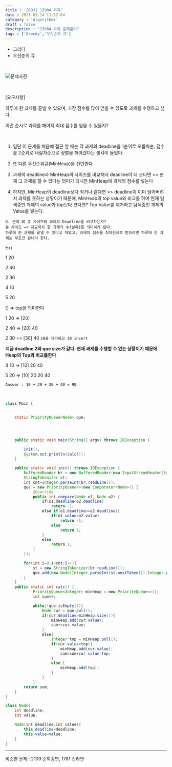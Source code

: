 ```yaml
---
title : '[BOJ] 13904 과제'
date : 2021-01-14 11:52:04
category : 'Algorithms'
draft : false
description : "13904 과제 문제풀이"
tags : ['Greedy','우선순위 큐']
---
```


* 그리디
* 우선순위 큐


<br/>

![문제사진](https://user-images.githubusercontent.com/57346393/104538440-3837e080-565f-11eb-8b94-677478f0ecef.png)

<br/>

[요구사항]

하루에 한 과제를 끝낼 수 있으며, 가장 점수를 많이 받을 수 있도록 과제를 수행하고 싶다. 

어떤 순서로 과제를 해야지 최대 점수를 얻을 수 있을지?

<br/>

1. 일단 이 문제를 처음에 접근 할 때는 각 과제의 deadline을 1순위로 오름차순, 점수를 2순위로 내림차순으로 정렬을 해야겠다는 생각이 들었다.

2. 또 다른 우선순위큐(MinHeap)을 선언한다

3. 과제의 deadline과 MinHeap의 사이즈를 비교해서 deadline이 더 크다면
=> 현재 그 과제를 할 수 있다는 의미가 되니깐 MinHeap에 과제의 점수를 넣는다

3. 하지만, MinHeap의 deadline보다 작거나 같다면
=>  deadline이 이미 넘어버려서 과제를 못하는 상황이기 때문에, MinHeap의 top value와 비교를 하여 현재 탐색중인 과제의 value가 top보다 크다면? 
Top Value를 제거하고 탐색중인 과제의 Value를 넣는다.


```
Q. 근데 왜 큐 사이즈와 과제의 Deadline을 비교하는가?
큐 사이즈 => 지금까지 한 과제의 수(날짜)를 의미하게 된다. 
하루에 한 과제를 끝낼 수 있다고 하였고, 과제의 점수를 최대한으로 받으려면 하루에 한 과제는 무조건 끝내야 한다.
```

Ex)

1 20 

2 40

2 30

4 10

5 20

[] => top을 의미한다

1 20 => [20]

2 40 => [20] 40

2 30 => [30] 40 `20을 제거하고 30 insert` 

**지금 deadline 2와 que size가 같다. 현재 과제를 수행할 수 없는 상황이기 때문에 Heap의 Top과 비교를한다**

4 10 => [10] 20 40 

5 20 => [10] 20 20 40 

`Answer : 10 + 20 + 20 + 40 = 90`

<br/>


```java
class Main {


    static PriorityQueue<Node> que;




    public static void main(String[] argv) throws IOException {

        init();
        System.out.println(calc());
    }

    public static void init() throws IOException {
        BufferedReader br = new BufferedReader(new InputStreamReader(System.in));
        StringTokenizer st;
        int cnt=Integer.parseInt(br.readLine());
        que = new PriorityQueue<>(new Comparator<Node>() {
            @Override
            public int compare(Node o1, Node o2) {
                if(o1.deadline<o2.deadline)
                    return -1;
                else if(o1.deadline==o2.deadline){
                    if(o1.value>o2.value)
                        return -1;
                    else
                        return 1;
                }
                else
                    return 1;
            }
        });

        for(int i=0;i<cnt;i++){
            st = new StringTokenizer(br.readLine());
            que.add(new Node(Integer.parseInt(st.nextToken()),Integer.parseInt(st.nextToken())));
        }
    }
    public static int calc() {
            PriorityQueue<Integer> minHeap = new PriorityQueue<>();
            int sum=0;

            while(!que.isEmpty()){
                Node cur = que.poll();
                if(cur.deadline>minHeap.size()){
                    minHeap.add(cur.value);
                    sum+=cur.value;
                }
                else{
                    Integer top = minHeap.poll();
                    if(cur.value>top){
                        minHeap.add(cur.value);
                        sum=sum+cur.value-top;
                    }
                    else {
                        minHeap.add(top);
                    }
                }
            }
        return sum;
    }
}

class Node{
    int deadline;
    int value;

    Node(int deadline,int value){
        this.deadline=deadline;
        this.value=value;
    }
}

```

---

비슷한 문제 : 2109 순회강연, 1781 컵라면